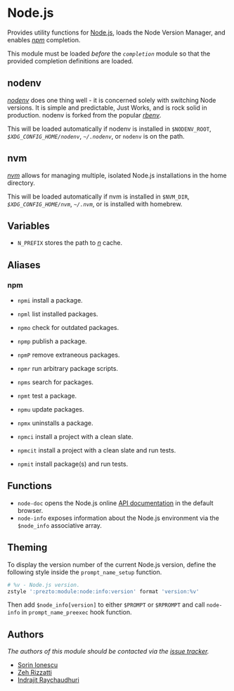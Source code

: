# Node.js

Provides utility functions for [Node.js][1], loads the Node Version Manager, and
enables [_npm_][2] completion.

This module must be loaded _before_ the _`completion`_ module so that the
provided completion definitions are loaded.

## nodenv

[_nodenv_][5] does one thing well - it is concerned solely with switching
Node versions. It is simple and predictable, Just Works, and is rock solid in
production. nodenv is forked from the popular [_rbenv_][6].

This will be loaded automatically if nodenv is installed in `$NODENV_ROOT`,
_`$XDG_CONFIG_HOME/nodenv`_, _`~/.nodenv`_, or `nodenv` is on the path.

## nvm

[_nvm_][7] allows for managing multiple, isolated Node.js installations in the
home directory.

This will be loaded automatically if nvm is installed in `$NVM_DIR`,
_`$XDG_CONFIG_HOME/nvm`_, _`~/.nvm`_, or is installed with homebrew.

## Variables

- `N_PREFIX` stores the path to [_n_][8] cache.

## Aliases

### npm

- `npmi` install a package.
- `npml` list installed packages.
- `npmo` check for outdated packages.
- `npmp` publish a package.
- `npmP` remove extraneous packages.
- `npmr` run arbitrary package scripts.
- `npms` search for packages.
- `npmt` test a package.
- `npmu` update packages.
- `npmx` uninstalls a package.

- `npmci` install a project with a clean slate.
- `npmcit` install a project with a clean slate and run tests.
- `npmit` install package(s) and run tests.

## Functions

- `node-doc` opens the Node.js online [API documentation][3] in the default
  browser.
- `node-info` exposes information about the Node.js environment via the
  `$node_info` associative array.

## Theming

To display the version number of the current Node.js version, define the
following style inside the `prompt_name_setup` function.

```sh
# %v - Node.js version.
zstyle ':prezto:module:node:info:version' format 'version:%v'
```

Then add `$node_info[version]` to either `$PROMPT` or `$RPROMPT` and call
`node-info` in `prompt_name_preexec` hook function.

## Authors

_The authors of this module should be contacted via the [issue tracker][4]._

- [Sorin Ionescu](https://github.com/sorin-ionescu)
- [Zeh Rizzatti](https://github.com/zehrizzatti)
- [Indrajit Raychaudhuri](https://github.com/indrajitr)

[1]: http://nodejs.org
[2]: http://npmjs.org
[3]: http://nodejs.org/api
[4]: https://github.com/sorin-ionescu/prezto/issues
[5]: https://github.com/nodenv/nodenv
[6]: https://github.com/sstephenson/rbenv
[7]: https://github.com/nvm-sh/nvm
[8]: https://github.com/tj/n

